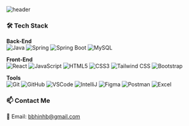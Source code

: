 ![header](https://capsule-render.vercel.app/api?type=Speech&color=0:c7bfe5,50:cbc9e3,100:afc4db&height=250&section=header&text=Welcome%20to-nl-My%20GitHub!&fontSize=40&fontColor=4a3f57&animation=twinkling&fontAlign=65,80&fontAlignY=50,70)

### 🛠️ Tech Stack

**Back-End**
<br>
![Java](https://img.shields.io/badge/Java-007396?style=flat-square&logo=Java&logoColor=white)
![Spring](https://img.shields.io/badge/Spring-6DB33F?style=flat-square&logo=Spring&logoColor=white)
![Spring Boot](https://img.shields.io/badge/Spring_Boot-6DB33F?style=flat-square&logo=Spring-Boot&logoColor=white)
![MySQL](https://img.shields.io/badge/MySQL-4479A1?style=flat-square&logo=MySQL&logoColor=white)

**Front-End**
<br>
![React](https://img.shields.io/badge/React-20232A?style=flat-square&logo=React&logoColor=white)
![JavaScript](https://img.shields.io/badge/JavaScript-F7DF1E?style=flat-square&logo=JavaScript&logoColor=white)
![HTML5](https://img.shields.io/badge/HTML5-E34F26?style=flat-square&logo=HTML5&logoColor=white)
![CSS3](https://img.shields.io/badge/CSS3-1572B6?style=flat-square&logo=CSS3&logoColor=white)
![Tailwind CSS](https://img.shields.io/badge/Tailwind_CSS-06B6D4?style=flat-square&logo=Tailwind-CSS&logoColor=white)
![Bootstrap](https://img.shields.io/badge/Bootstrap-7952B3?style=flat-square&logo=Bootstrap&logoColor=white)

**Tools**
<br>
![Git](https://img.shields.io/badge/Git-F05032?style=flat-square&logo=Git&logoColor=white)
![GitHub](https://img.shields.io/badge/GitHub-181717?style=flat-square&logo=GitHub&logoColor=white)
![VSCode](https://img.shields.io/badge/VSCode-007ACC?style=flat-square&logo=Visual-Studio-Code&logoColor=white)
![IntelliJ](https://img.shields.io/badge/IntelliJ_IDEA-000000?style=flat-square&logo=IntelliJ-IDEA&logoColor=white)
![Figma](https://img.shields.io/badge/Figma-F24E1E?style=flat-square&logo=Figma&logoColor=white)
![Postman](https://img.shields.io/badge/Postman-FF6C37?style=flat-square&logo=Postman&logoColor=white)
![Excel](https://img.shields.io/badge/Microsoft_Excel-217346?style=flat-square&logo=Microsoft-Excel&logoColor=white)

### 📫 Contact Me

📧 Email: [bbhinhb@gmail.com](mailto:bbhinhb@gmail.com)
